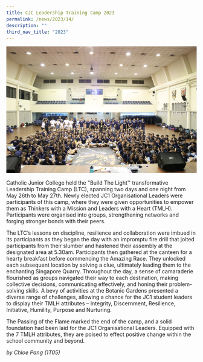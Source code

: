 ```yaml
---
title: CJC Leadership Training Camp 2023
permalink: /news/2023/14/
description: ""
third_nav_title: "2023"
---
```

![](/images/ltc%20large%20group%20shot.jpeg)

Catholic Junior College held the "Build The Light'' transformative Leadership Training Camp (LTC), spanning two days and one night from May 26th to May 27th. Newly elected JC1 Organisational Leaders were participants of this camp, where they were given opportunities to empower them as Thinkers with a Mission and Leaders with a Heart (TMLH). Participants were organised into groups, strengthening networks and forging stronger bonds with their peers.

The LTC’s lessons on discipline, resilience and collaboration were imbued in its participants as they began the day with an impromptu fire drill that jolted participants from their slumber and hastened their assembly at the designated area at 5.30am. Participants then gathered at the canteen for a hearty breakfast before commencing the Amazing Race. They unlocked each subsequent location by solving a clue, ultimately leading them to the enchanting Singapore Quarry. Throughout the day, a sense of camaraderie flourished as groups navigated their way to each destination, making collective decisions, communicating effectively, and honing their problem-solving skills. A bevy of activities at the Botanic Gardens presented a diverse range of challenges, allowing a chance for the JC1 student leaders to display their TMLH attributes – Integrity, Discernment, Resilience, Initiative, Humility, Purpose and Nurturing.

The Passing of the Flame marked the end of the camp, and a solid foundation had been laid for the JC1 Organisational Leaders. Equipped with the 7 TMLH attributes, they are poised to effect positive change within the school community and beyond.

*by Chloe Pang (1T05)*